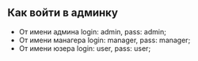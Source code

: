 ## Как войти в админку

- От имени админа login: admin, pass: admin;
- От имени манагера login: manager, pass: manager;
- От имени юзера login: user, pass: user;
